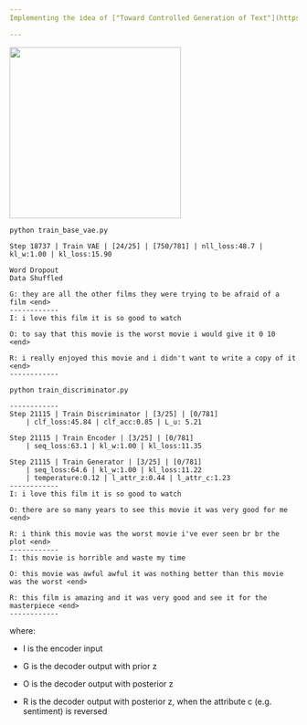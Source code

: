 ```yaml
---
Implementing the idea of ["Toward Controlled Generation of Text"](https://arxiv.org/abs/1703.00955)

---
```

<img src="https://github.com/zhedongzheng/finch/blob/master/assets/control-vae.png" height='300'>

```
python train_base_vae.py
```
```
Step 18737 | Train VAE | [24/25] | [750/781] | nll_loss:48.7 | kl_w:1.00 | kl_loss:15.90

Word Dropout
Data Shuffled

G: they are all the other films they were trying to be afraid of a film <end>
------------
I: i love this film it is so good to watch

O: to say that this movie is the worst movie i would give it 0 10 <end>

R: i really enjoyed this movie and i didn't want to write a copy of it <end>
------------
```
```
python train_discriminator.py
```
```
------------
Step 21115 | Train Discriminator | [3/25] | [0/781]
	| clf_loss:45.84 | clf_acc:0.85 | L_u: 5.21

Step 21115 | Train Encoder | [3/25] | [0/781]
	| seq_loss:63.1 | kl_w:1.00 | kl_loss:11.35

Step 21115 | Train Generator | [3/25] | [0/781]
	| seq_loss:64.6 | kl_w:1.00 | kl_loss:11.22
	| temperature:0.12 | l_attr_z:0.44 | l_attr_c:1.23
------------
I: i love this film it is so good to watch

O: there are so many years to see this movie it was very good for me <end>

R: i think this movie was the worst movie i've ever seen br br the plot <end>
------------
I: this movie is horrible and waste my time

O: this movie was awful awful it was nothing better than this movie was the worst <end>

R: this film is amazing and it was very good and see it for the masterpiece <end>
------------
```
where:
* I is the encoder input

* G is the decoder output with prior z

* O is the decoder output with posterior z

* R is the decoder output with posterior z, when the attribute c (e.g. sentiment) is reversed
